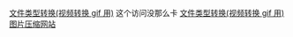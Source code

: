 [文件类型转换(视频转换 gif 用)](https://image.online-convert.com/convert-to-gif) 这个访问没那么卡
[文件类型转换(视频转换 gif 用)](https://convertio.co/zh/)
[图片压缩网站](https://docsmall.com/)
